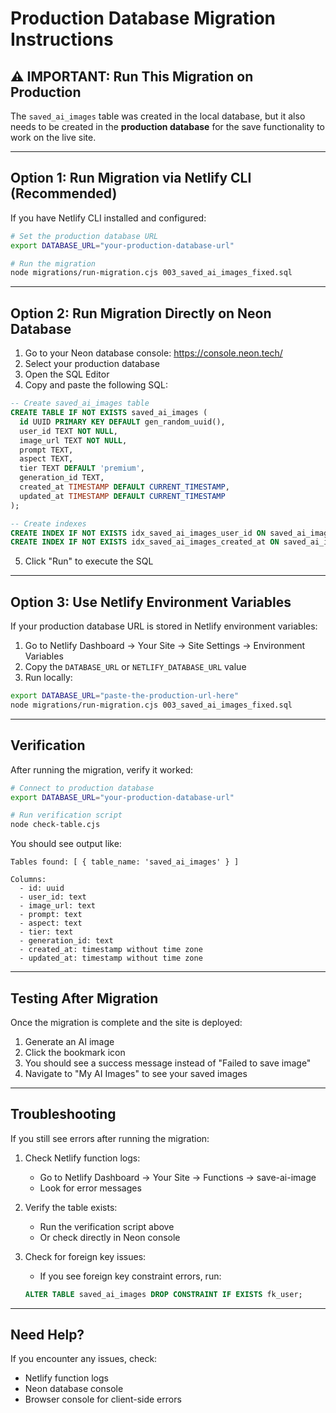 # Production Database Migration Instructions

## ⚠️ IMPORTANT: Run This Migration on Production

The `saved_ai_images` table was created in the local database, but it also needs to be created in the **production database** for the save functionality to work on the live site.

---

## Option 1: Run Migration via Netlify CLI (Recommended)

If you have Netlify CLI installed and configured:

```bash
# Set the production database URL
export DATABASE_URL="your-production-database-url"

# Run the migration
node migrations/run-migration.cjs 003_saved_ai_images_fixed.sql
```

---

## Option 2: Run Migration Directly on Neon Database

1. Go to your Neon database console: https://console.neon.tech/
2. Select your production database
3. Open the SQL Editor
4. Copy and paste the following SQL:

```sql
-- Create saved_ai_images table
CREATE TABLE IF NOT EXISTS saved_ai_images (
  id UUID PRIMARY KEY DEFAULT gen_random_uuid(),
  user_id TEXT NOT NULL,
  image_url TEXT NOT NULL,
  prompt TEXT,
  aspect TEXT,
  tier TEXT DEFAULT 'premium',
  generation_id TEXT,
  created_at TIMESTAMP DEFAULT CURRENT_TIMESTAMP,
  updated_at TIMESTAMP DEFAULT CURRENT_TIMESTAMP
);

-- Create indexes
CREATE INDEX IF NOT EXISTS idx_saved_ai_images_user_id ON saved_ai_images(user_id);
CREATE INDEX IF NOT EXISTS idx_saved_ai_images_created_at ON saved_ai_images(created_at DESC);
```

5. Click "Run" to execute the SQL

---

## Option 3: Use Netlify Environment Variables

If your production database URL is stored in Netlify environment variables:

1. Go to Netlify Dashboard → Your Site → Site Settings → Environment Variables
2. Copy the `DATABASE_URL` or `NETLIFY_DATABASE_URL` value
3. Run locally:

```bash
export DATABASE_URL="paste-the-production-url-here"
node migrations/run-migration.cjs 003_saved_ai_images_fixed.sql
```

---

## Verification

After running the migration, verify it worked:

```bash
# Connect to production database
export DATABASE_URL="your-production-database-url"

# Run verification script
node check-table.cjs
```

You should see output like:
```
Tables found: [ { table_name: 'saved_ai_images' } ]

Columns:
  - id: uuid
  - user_id: text
  - image_url: text
  - prompt: text
  - aspect: text
  - tier: text
  - generation_id: text
  - created_at: timestamp without time zone
  - updated_at: timestamp without time zone
```

---

## Testing After Migration

Once the migration is complete and the site is deployed:

1. Generate an AI image
2. Click the bookmark icon
3. You should see a success message instead of "Failed to save image"
4. Navigate to "My AI Images" to see your saved images

---

## Troubleshooting

If you still see errors after running the migration:

1. Check Netlify function logs:
   - Go to Netlify Dashboard → Your Site → Functions → save-ai-image
   - Look for error messages

2. Verify the table exists:
   - Run the verification script above
   - Or check directly in Neon console

3. Check for foreign key issues:
   - If you see foreign key constraint errors, run:
   ```sql
   ALTER TABLE saved_ai_images DROP CONSTRAINT IF EXISTS fk_user;
   ```

---

## Need Help?

If you encounter any issues, check:
- Netlify function logs
- Neon database console
- Browser console for client-side errors
